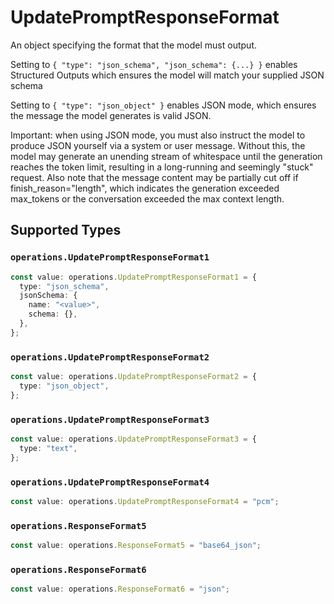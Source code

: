 # UpdatePromptResponseFormat

An object specifying the format that the model must output. 

 Setting to `{ "type": "json_schema", "json_schema": {...} }` enables Structured Outputs which ensures the model will match your supplied JSON schema 

 Setting to `{ "type": "json_object" }` enables JSON mode, which ensures the message the model generates is valid JSON.

Important: when using JSON mode, you must also instruct the model to produce JSON yourself via a system or user message. Without this, the model may generate an unending stream of whitespace until the generation reaches the token limit, resulting in a long-running and seemingly "stuck" request. Also note that the message content may be partially cut off if finish_reason="length", which indicates the generation exceeded max_tokens or the conversation exceeded the max context length.


## Supported Types

### `operations.UpdatePromptResponseFormat1`

```typescript
const value: operations.UpdatePromptResponseFormat1 = {
  type: "json_schema",
  jsonSchema: {
    name: "<value>",
    schema: {},
  },
};
```

### `operations.UpdatePromptResponseFormat2`

```typescript
const value: operations.UpdatePromptResponseFormat2 = {
  type: "json_object",
};
```

### `operations.UpdatePromptResponseFormat3`

```typescript
const value: operations.UpdatePromptResponseFormat3 = {
  type: "text",
};
```

### `operations.UpdatePromptResponseFormat4`

```typescript
const value: operations.UpdatePromptResponseFormat4 = "pcm";
```

### `operations.ResponseFormat5`

```typescript
const value: operations.ResponseFormat5 = "base64_json";
```

### `operations.ResponseFormat6`

```typescript
const value: operations.ResponseFormat6 = "json";
```

